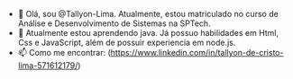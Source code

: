 - 👋 Olá, sou @Tallyon-Lima. Atualmente, estou matriculado no curso de Análise e Desenvolvimento de Sistemas na SPTech.
- 🌱 Atualmente estou aprendendo java. Já possuo habilidades em Html, Css e JavaScript, além de possuir experiencia em node.js.
- 📫 Como me encontrar: (https://www.linkedin.com/in/tallyon-de-cristo-lima-571612179/)


